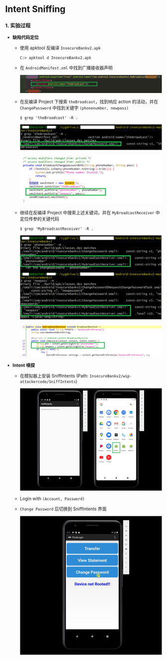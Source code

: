 # Intent Sniffing

### 1. 实验过程

- **缺陷代码定位**

    - 使用 apktool 反编译 `InsecureBankv2.apk`

        ```
        C:> apktool d InsecureBankv2.apk
        ```

    - 在 `AndroidManifest.xml` 中找到广播接收器声明

        ![img](../img/0x04-broadcast-declaration.PNG)

    - 在反编译 Project 下搜索 `theBroadcast`，找到响应 action 的活动，并在 `ChangePassword` 中找到关键字 `(phonenumber, newpass)`

        ```
        $ grep 'theBroadcast' -R .
        ```

        ![img](../img/0x04-search-action.PNG)

        ![img](../img/0x04-keywords.PNG)

    - 继续在反编译 Project 中搜索上述关键词，并在 `MyBroadcastReceiver` 中定位传参的关键代码

        ```
        $ grep 'MyBroadcastReceiver' -R .
        ```

        ![img](../img/0x04-search-keywords.PNG)

        ![img](../img/0x04-core-code.PNG)

- **Intent 嗅探**

    - 在模拟器上安装 SniffIntents (Path: `InsecureBankv2/wip-attackercode/SniffIntents`)

        ![img](../img/0x0b-sniffintent.PNG)

    - Login with `(Account, Password)`

    - `Change Password` 后切换到 SniffIntents 界面

        ![gif](../img/0x0b-sniff-result.gif)